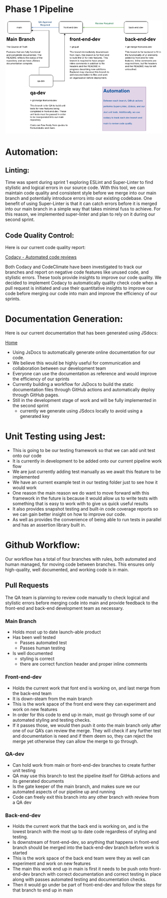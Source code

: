 # Phase 1 Pipeline

![phase1.png](phase1.png)

# Automation:

## Linting:

Time was spent during sprint 1 exploring ESLint and Super-Linter to find stylistic and logical errors in our source code. With this tool, we can maintain code quality and consistent style before we merge into our main branch and potentially introduce errors into our existing codebase. One benefit of using Super-Linter is that it can catch errors before it is merged into our main branch in a simple way that takes minimal fuss to achieve. For this reason, we implemented super-linter and plan to rely on it during our second sprint.

## Code Quality Control:

Here is our current code quality report:

[Codacy - Automated code reviews](https://app.codacy.com/gh/cse110-fq22-group40/cse110-fq22-group40/dashboard)

Both Codacy and CodeClimate have been investigated to track our branches and report on negative code features like unused code, and stylistic errors. These tools provide insights to improve our code quality. We decided to implement Codacy to automatically quality check code when a pull request is initiated and use their quantitative insights to improve our code before merging our code into main and improve the efficiency of our sprints.

# Documentation Generation:

Here is our current documentation that has been generated using JSdocs:

[Home](https://cse110-fq22-group40.github.io/cse110-fq22-group40/)

- Using JsDocs to automatically generate online documentation for our code.
- We believe this would be highly useful for communication and collaboration between our development team
- Everyone can use the documentation as reference and would improve the efficiency of our sprints
- Currently building a workflow for JsDocs to build the static documentation files through GitHub actions and automatically deploy through GitHub pages.
- Still in the development stage of work and will be fully implemented in the second sprint
    - currently we generate using JSdocs locally to avoid using a generated key

# Unit Testing using Jest:

- This is going to be our testing framework so that we can add unit test onto our code
- It is currently in development to be added onto our current pipeline work flow
- We are just currently adding test manually as we await this feature to be implemented
- We have an current example test in our testing folder just to see how it would work
- One reason the main reason we do want to move forward with this framework in the future is because it would allow us to write tests with something that is easy to work with to give us quick useful results
- It also provides snapshot testing and built-in code coverage reports so we can gain better insight on how to improve our code.
- As well as provides the convenience of being able to run tests in parallel and has an assertion library built in.

# Github Workflow:

Our workflow has a total of four branches with rules, both automated and human managed, for moving code between branches. This ensures only high-quality, well documented, and working code is in main.

## Pull Requests

The QA team is planning to review code manually to check logical and stylistic errors before merging code into main and provide feedback to the front-end and back-end development team as necessary.

### Main Branch

- Holds most up to date launch-able product
- Has been well tested
    - Passes automated test
    - Passes human testing
- Is well documented
    - styling is correct
    - there are correct function header and proper inline comments

### Front-end-dev

- Holds the current work that font end is working on, and last merge from the back-end team
- It is down-steam from the main branch
- This is the work space of the front end were they can experiment and work on new features
- In order for this code to end up in main, must go through some of our automated styling and testing checks.
- If it passes those, we would then push it onto the main branch only after one of our QA’s can review the merge. They will check if any further test and documentation is need and if them deem so, they can reject the merge yet otherwise they can allow the merge to go through.

### QA-dev

- Can hold work from main or front-end-dev branches to create further unit testing
- QA may use this branch to test the pipeline itself for GitHub actions and its generated documents
- Is the gate keeper of the main branch, and makes sure we our automated aspects of our pipeline up and running
- Code can freely exit this branch into any other branch with review from a QA dev

### Back-end-dev

- Holds the current work that the back end is working on, and is the lowest branch with the most up to date code regardless of styling and testing.
- Is downstream of front-end-dev, so anything that happens in front-end branch should be merged into the back-end-dev branch before work is started
- This is the work space of the back end team were they as well can experiment and work on new features
- The main this work end up in main is first it needs to be push onto front-end-dev branch with correct documentation and correct testing in place along with passes automated testing and documentation checks.
- Then it would go under be part of front-end-dev and follow the steps for that branch to end up in main